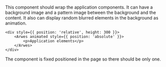 This component should wrap the application components. It can have a background
image and a pattern image between the background and the content. It also can
display random blurred elements in the background as animation.

    <div style={{ position: 'relative', height: 300 }}>
        <Arwes animated style={{ position: 'absolute' }}>
            <p>Application elements</p>
        </Arwes>
    </div>

The component is fixed positioned in the page so there should be only one.
